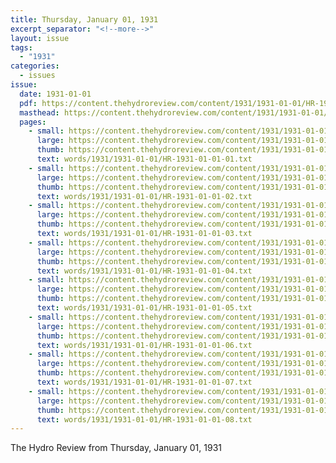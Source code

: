 ```yaml
---
title: Thursday, January 01, 1931
excerpt_separator: "<!--more-->"
layout: issue
tags:
  - "1931"
categories:
  - issues
issue:
  date: 1931-01-01
  pdf: https://content.thehydroreview.com/content/1931/1931-01-01/HR-1931-01-01.pdf
  masthead: https://content.thehydroreview.com/content/1931/1931-01-01/masthead/HR-1931-01-01.jpg
  pages:
    - small: https://content.thehydroreview.com/content/1931/1931-01-01/small/HR-1931-01-01-01.jpg
      large: https://content.thehydroreview.com/content/1931/1931-01-01/large/HR-1931-01-01-01.jpg
      thumb: https://content.thehydroreview.com/content/1931/1931-01-01/thumbnails/HR-1931-01-01-01.jpg
      text: words/1931/1931-01-01/HR-1931-01-01-01.txt
    - small: https://content.thehydroreview.com/content/1931/1931-01-01/small/HR-1931-01-01-02.jpg
      large: https://content.thehydroreview.com/content/1931/1931-01-01/large/HR-1931-01-01-02.jpg
      thumb: https://content.thehydroreview.com/content/1931/1931-01-01/thumbnails/HR-1931-01-01-02.jpg
      text: words/1931/1931-01-01/HR-1931-01-01-02.txt
    - small: https://content.thehydroreview.com/content/1931/1931-01-01/small/HR-1931-01-01-03.jpg
      large: https://content.thehydroreview.com/content/1931/1931-01-01/large/HR-1931-01-01-03.jpg
      thumb: https://content.thehydroreview.com/content/1931/1931-01-01/thumbnails/HR-1931-01-01-03.jpg
      text: words/1931/1931-01-01/HR-1931-01-01-03.txt
    - small: https://content.thehydroreview.com/content/1931/1931-01-01/small/HR-1931-01-01-04.jpg
      large: https://content.thehydroreview.com/content/1931/1931-01-01/large/HR-1931-01-01-04.jpg
      thumb: https://content.thehydroreview.com/content/1931/1931-01-01/thumbnails/HR-1931-01-01-04.jpg
      text: words/1931/1931-01-01/HR-1931-01-01-04.txt
    - small: https://content.thehydroreview.com/content/1931/1931-01-01/small/HR-1931-01-01-05.jpg
      large: https://content.thehydroreview.com/content/1931/1931-01-01/large/HR-1931-01-01-05.jpg
      thumb: https://content.thehydroreview.com/content/1931/1931-01-01/thumbnails/HR-1931-01-01-05.jpg
      text: words/1931/1931-01-01/HR-1931-01-01-05.txt
    - small: https://content.thehydroreview.com/content/1931/1931-01-01/small/HR-1931-01-01-06.jpg
      large: https://content.thehydroreview.com/content/1931/1931-01-01/large/HR-1931-01-01-06.jpg
      thumb: https://content.thehydroreview.com/content/1931/1931-01-01/thumbnails/HR-1931-01-01-06.jpg
      text: words/1931/1931-01-01/HR-1931-01-01-06.txt
    - small: https://content.thehydroreview.com/content/1931/1931-01-01/small/HR-1931-01-01-07.jpg
      large: https://content.thehydroreview.com/content/1931/1931-01-01/large/HR-1931-01-01-07.jpg
      thumb: https://content.thehydroreview.com/content/1931/1931-01-01/thumbnails/HR-1931-01-01-07.jpg
      text: words/1931/1931-01-01/HR-1931-01-01-07.txt
    - small: https://content.thehydroreview.com/content/1931/1931-01-01/small/HR-1931-01-01-08.jpg
      large: https://content.thehydroreview.com/content/1931/1931-01-01/large/HR-1931-01-01-08.jpg
      thumb: https://content.thehydroreview.com/content/1931/1931-01-01/thumbnails/HR-1931-01-01-08.jpg
      text: words/1931/1931-01-01/HR-1931-01-01-08.txt
---
```


The Hydro Review from Thursday, January 01, 1931

<!--more-->

